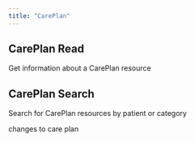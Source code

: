 ```yaml
---
title: "CarePlan"
---
```


## CarePlan Read
Get information about a CarePlan resource


## CarePlan Search
Search for CarePlan resources by patient or category

changes to care plan

